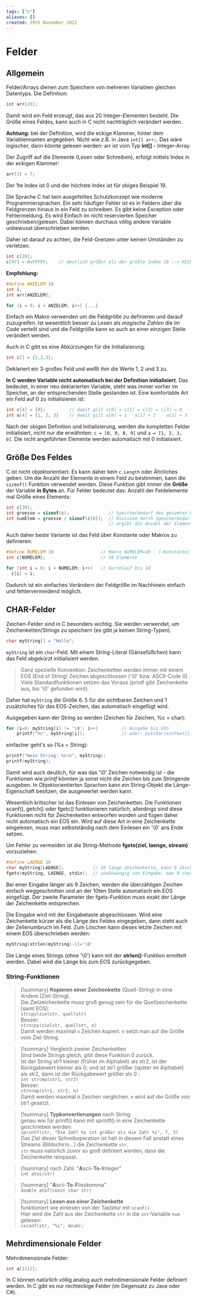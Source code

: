 ```yaml
---
tags: ["c"]
aliases: []
created: 29th November 2022
---
```


# Felder

## Allgemein

Felder/Arrays dienen zum Speichern von mehreren Variablen gleichen Datentyps. Die Definition:

```c
int arr[20];
```

Damit wird ein Feld erzeugt, das aus 20 Integer-Elementen besteht. Die Größe eines Feldes, kann auch in C nicht nachträglich verändert werden.

**Achtung:** bei der Definition, wird die eckige Klammer, hinter dem Variablennamen angegeben. Nicht wie z.B. in Java `int[] arr;`. Das wäre logischer, dann könnte gelesen werden: arr ist vom Typ **int[]** - Integer-Array.

Der Zugriff auf die Elemente (Lesen oder Schreiben), erfolgt mittels Index in der eckigen Klammer:

```c
arr[3] = 7;
```

Der 1te Index ist 0 und der höchste Index ist für obiges Beispiel 19.

Die Sprache C hat kein ausgefeiltes Schutzkonzept wie moderne Programmiersprachen. Ein sehr häufiger Fehler ist es in Feldern über die Feldgrenzen hinaus in ein Feld zu schreiben. Es gibt keine Exception oder Fehlermeldung. Es wird Einfach im nicht reservierten Speicher geschrieben/gelesen. Dabei können durchaus völlig andere Variable unbewusst überschrieben werden. 

Daher ist darauf zu achten, die Feld-Grenzen unter keinen Umständen zu verletzen.

```c
int c[20];
c[47] = 0xFFFFF;    // deutlich größer als der größte Index 19 --> KEINE FEHLERMELDUNG es wird irgendwas ueberschrieben
```

**Empfehlung:**

```c
#define ANZELEM 10
int i;
int arr[ANZELEM];

for (i = 0; i < ANZELEM; i++) {...}
```

Einfach ein Makro verwenden um die Feldgröße zu definieren und darauf zuzugreifen. Ist wesentlich besser zu Lesen als *magische Zahlen* die im Code verteilt sind und die Feldgröße kann so auch an einer einzigen Stelle verändert werden.

Auch in C gibt es eine Abkürzungen für die Initialisierung:

```c
int c[] = {1,2,3};
```

Deklariert ein 3-großes Feld und weißt ihm die Werte 1, 2 und 3 zu.

**In C werden Variable nicht automatisch bei der Definition initialisiert**. Das bedeutet, in einer neu deklarierten Variable, steht was immer vorher im Speicher, an der entsprechenden Stelle gestanden ist. Eine komfortable Art ein Feld auf 0 zu initialisieren ist:

```c
int c[4] = {0};         // damit gilt c[0] = c[1] = c[2] = c[3] = 0
int a[4] = {1, 2, 3}    // damit gilt a[0] = 1   a[1] = 2    a[2] = 3    a[3] = 0
```

Nach der obigen Definition und Initialisierung, werden die kompletten Felder initialisiert, nicht nur die erwähnten: `c = [0, 0, 0, 0]` und `a = [1, 2, 3, 0]`. Die nicht angeführten Elemente werden automatisch mit 0 initialisiert.

## Größe Des Feldes

C ist nicht objektorientiert. Es kann daher kein `c.Length` oder Ähnliches geben. Um die Anzahl der Elemente in einem Feld zu bestimmen, kann die `sizeof()` Funktion verwendet werden. Diese Funktion gibt immer die **Größe** der Variable **in Bytes** an. Für Felder bedeutet das: Anzahl der Feldelemente mal Größe eines Elements:

```c
int c[30];
int groesse = sizeof(c);               // Speicherbedarf des gesamten Feldes in Anzahl von Bytes
int numElem = groesse / sizeof(c[0]);  // Division durch Speicherbedarf eines einzelnen Elements
                                       // ergibt die Anzahl der Elemente
```

Auch daher beste Variante ist das Feld über Konstante oder Makros zu definieren:

```c
#define NUMELEM 10                  // Makro NUMELEM=10   (~Konstante)
int c[NUMELEM];                     // 10 Elemente

for (int i = 0; i < NUMELEM; i++)   // Durchlauf bis 10
  c[i] = i;
```

Dadurch ist ein einfaches Verändern der Feldgröße im Nachhinein einfach und fehlervermeidend möglich.

## CHAR-Felder

Zeichen-Felder sind in C besonders wichtig. Sie werden verwendet, um Zeichenketten/Strings zu speichern (es gibt ja keinen String-Typen).

```c
char myString[] = "Hallo";
```

`myString` ist ein `char`-Feld. Mit einem String-Literal (Gänsefüßchen) kann das Feld abgekürzt initialisiert werden.

> Ganz spezielle Konvention: Zeichenketten werden immer mit einem EOS (End of String) Zeichen abgeschlossen ('\0' bzw. ASCII-Code 0). Viele Standardfunktionen setzen das Voraus (printf gibt Zeichenkette aus, bis '\0' gefunden wird).

Daher hat `myString` die Größe 6. 5 für die sichtbaren Zeichen und 1 zusätzliches für das EOS-Zeichen, das automatisch eingefügt wird.

Ausgegeben kann der String so werden (Zeichen für Zeichen, %c = char):

```c
for (i=0; myString[i] != '\0'; i++)         // Ausgabe bis EOS
    printf("%c", myString[i]);              // oder: putchar(einText[i]);
```

einfacher geht's so (%s = String):

```c
printf("mein String: %s\n", myString);
printf(myString);
```

Damit wird auch deutlich, für was das '\0' Zeichen notwendig ist - die Funktionen wie *printf* könnten ja sonst nicht die Zeichen bis zum Stringende ausgeben. In Objektorientierten Sprachen kann ein String-Objekt die Länge-Eigenschaft besitzen, die ausgewertet werden kann.

Wesentlich kritischer ist das Einlesen von Zeichenketten. Die Funktionen scanf(), getch() oder fgetc() funktionieren natürlich, allerdings sind diese Funktionen nicht für Zeichenketten entworfen worden und fügen daher nicht automatisch ein EOS ein. Wird auf diese Art in eine Zeichenkette eingelesen, muss man selbstständig nach dem Einlesen ein '\0' ans Ende setzen.

Um Fehler zu vermeiden ist die String-Methode **fgets(ziel, laenge, stream)** vorzuziehen:

```c
#define LAENGE 10
char myString[LAENGE];           // 10 lange Zeichenkette, kann 9 Zeichen + '\0' speichern
fgets(myString, LAENGE, stdin);  // unabhaengig von Eingabe, max 9 char kommen in myString
```

Bei einer Eingabe länger als 9 Zeichen, werden die überzähligen Zeichen einfach weggeschnitten und an der 10ten Stelle automatisch ein EOS eingefügt. Der zweite Parameter der fgets-Funktion muss exakt der Länge der Zeichenkette entsprechen.

Die Eingabe wird mit der Eingabetaste abgeschlossen. Wird eine Zeichenkette kürzer als die Länge des Feldes eingegeben, dann steht auch der Zeilenumbruch im Feld. Zum Löschen kann dieses letzte Zeichen mit einem EOS überschrieben werden:

```c
myString[strlen(myString)-1]='\0'
```

Die Länge eines Strings (ohne '\0') kann mit der **strlen()**-Funktion ermittelt werden. Dabei wird die Länge bis zum EOS zurückgegeben.

### String-Funktionen

>[!summary] **Kopieren einer Zeichenkette** (Quell-String) in eine Andere (Ziel-String).  
>Die Zielzeichenkette muss groß genug sein für die Quellzeichenkette (samt EOS):  
>`strcpy(zielstr, quellstr)`  
>Besser:  
>`strncpy(zielstr, quellstr, n)`  
> Damit werden maximal `n` Zeichen kopiert. `n` setzt man auf die Größe vom Ziel-String.

>[!summary] Vergleich zweier Zeichenketten  
> Sind beide Strings gleich, gibt diese Funktion 0 zurück.  
> Ist der String str1 kleiner (früher im Alphabet) als str2, ist der Rückgabewert kleiner als 0; und ist str1 größer (später im Alphabet) als str2, dann ist der Rückgabewert größer als 0 :  
> `int strcmp(str1, str2)`  
> Besser:  
>`strncmp(str1, str2, n)`  
> Damit werden maximal n Zeichen verglichen. `n` wird auf die Größe von str1 gesetzt.

>[!summary] **Typkonvertierungen** nach String  
>genau wie für printf() kann mit sprintf() in eine Zeichenkette geschrieben werden:  
>`sprintf(str, "Die Zahl %i ist größer als die Zahl %i", 7, 3)`  
> Das Ziel dieser Schreiboperation ist halt in diesem Fall anstatt eines Streams (Bildschirm…) die Zeichenkette `str`.  
> `str` muss natürlich zuvor so groß definiert werden, dass die Zeichenkette reinpasst.

>[!summary] nach Zahl: "**A**scii-**To**-**I**nteger"  
>`int atoi(str)`

>[!summary] "**A**scii-**To**-**F**lieskomma"  
> `double atof(const char str)`

>[!summary] **Lesen aus einer Zeichenkette**  
> funktioniert wie einlesen von der Tastatur mit `scanf()`.  
> Hier wird die Zahl aus der Zeichenkette `str` in die `int`-Variable `num` gelesen:  
> `sscanf(str, "%i", &num);`

## Mehrdimensionale Felder

Mehrdimensionale Felder:

```c
int a[3][2];
```

In C können natürlich völlig analog auch mehrdimensionale Felder definiert werden. In C gibt es nur rechteckige Felder (im Gegensatz zu Java oder C#).
